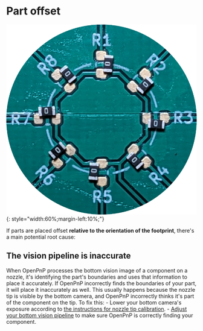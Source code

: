 # Part offset

![parts placed offset relative to the part's orientation](img/part-offset.webp){: style="width:60%;margin-left:10%;"}

If parts are placed offset **relative to the orientation of the footprint**, there's a main potential root cause:

## The vision pipeline is inaccurate

When OpenPnP processes the bottom vision image of a component on a nozzle, it's identifying the part's boundaries and uses that information to place it accurately. If OpenPnP incorrectly finds the boundaries of your part, it will place it inaccurately as well. This usually happens because the nozzle tip is visible by the bottom camera, and OpenPnP incorrectly thinks it's part of the component on the tip. To fix this:
    -  Lower your bottom camera's exposure according to [the instructions for nozzle tip calibration](/openpnp/calibration/8-nozzle-tip-calibration/nozzle-tip-calibration/).
    -  [Adjust your bottom vision pipeline](/openpnp/vision-pipeline-adjustment/5-part-identification-pipeline/) to make sure OpenPnP is correctly finding your component.

